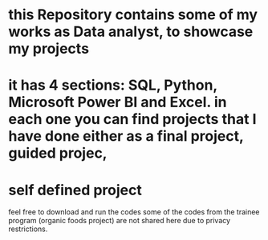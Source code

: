 # this Repository contains some of my works as Data analyst, to showcase my projects
# it has 4 sections: SQL, Python, Microsoft Power BI and Excel. in each one you can find projects that I have done either as a final project, guided projec,
# self defined project
feel free to download and run the codes
some of the codes from the trainee program (organic foods project) are not shared here due to privacy restrictions.
